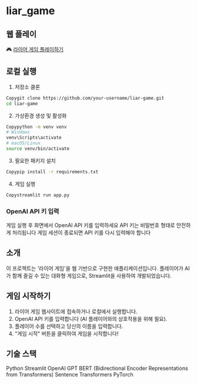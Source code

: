 # liar_game

## 웹 플레이
🎮 [라이어 게임 플레이하기](https://kubig-nlpteam1-liargame.streamlit.app/)

## 로컬 실행

1. 저장소 클론
```bash
Copygit clone https://github.com/your-username/liar-game.git
cd liar-game
```
2. 가상환경 생성 및 활성화
```bash
Copypython -m venv venv
# Windows
venv\Scripts\activate
# macOS/Linux
source venv/bin/activate
```
3. 필요한 패키지 설치
```bash
Copypip install -r requirements.txt
```
4. 게임 실행
```bash
Copystreamlit run app.py
```

### OpenAI API 키 입력
게임 실행 후 화면에서 OpenAI API 키를 입력하세요
API 키는 비밀번호 형태로 안전하게 처리됩니다
게임 세션이 종료되면 API 키를 다시 입력해야 합니다


## 소개
이 프로젝트는  '라이어 게임'을 웹 기반으로 구현한 애플리케이션입니다. 플레이어가 AI가 함께 즐길 수 있는 대화형 게임으로, Streamlit을 사용하여 개발되었습니다.

## 게임 시작하기
1. 라이어 게임 웹사이트에 접속하거나 로컬에서 실행합니다.
2. OpenAI API 키를 입력합니다 (AI 플레이어와의 상호작용을 위해 필요).
3. 플레이어 수를 선택하고 당신의 이름을 입력합니다.
4. "게임 시작" 버튼을 클릭하여 게임을 시작합니다!

## 기술 스택
Python
Streamlit
OpenAI GPT
BERT (Bidirectional Encoder Representations from Transformers)
Sentence Transformers
PyTorch
